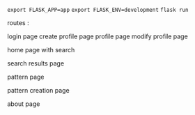 `export FLASK_APP=app`
`export FLASK_ENV=development`
`flask run`


routes :

login page
create profile page
profile page
modify profile page

home page with search

search results page

pattern page

pattern creation page

about page
